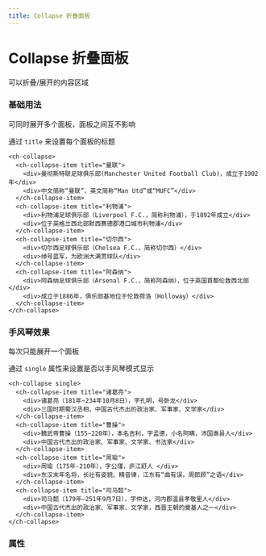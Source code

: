 ```yaml
---
title: Collapse 折叠面板
---
```


# Collapse 折叠面板

可以折叠/展开的内容区域

### 基础用法

可同时展开多个面板，面板之间互不影响

<CollapseDemo></CollapseDemo>

通过 `title` 来设置每个面板的标题

```vue
<ch-collapse>
  <ch-collapse-item title="曼联">
    <div>曼彻斯特联足球俱乐部(Manchester United Football Club)，成立于1902年</div>
    <div>中文简称“曼联”，英文简称“Man Utd”或“MUFC”</div>
  </ch-collapse-item>
  <ch-collapse-item title="利物浦">
    <div>利物浦足球俱乐部（Liverpool F.C.，简称利物浦），于1892年成立</div>
    <div>位于英格兰西北部默西赛德郡港口城市利物浦</div>
  </ch-collapse-item>
  <ch-collapse-item title="切尔西">
    <div>切尔西足球俱乐部（Chelsea F.C.，简称切尔西）</div>
    <div>绰号蓝军，为欧洲大满贯球队</div>
  </ch-collapse-item>
  <ch-collapse-item title="阿森纳">
    <div>阿森纳足球俱乐部（Arsenal F.C.，简称阿森纳），位于英国首都伦敦西北部</div>
    <div>成立于1886年，俱乐部基地位于伦敦荷洛（Holloway）</div>
  </ch-collapse-item>
</ch-collapse>
```

### 手风琴效果

每次只能展开一个面板

<CollapseSingle></CollapseSingle>

通过 `single` 属性来设置是否以手风琴模式显示

```vue
<ch-collapse single>
  <ch-collapse-item title="诸葛亮">
    <div>诸葛亮（181年~234年10月8日），字孔明，号卧龙</div>
    <div>三国时期蜀汉丞相，中国古代杰出的政治家、军事家、文学家</div>
  </ch-collapse-item>
  <ch-collapse-item title="曹操">
    <div>魏武帝曹操（155~220年），本名吉利，字孟德，小名阿瞒，沛国谯县人</div>
    <div>中国古代杰出的政治家、军事家、文学家、书法家</div>
  </ch-collapse-item>
  <ch-collapse-item title="周瑜">
    <div>周瑜（175年-210年），字公瑾，庐江舒人 </div>
    <div>东汉末年名将，长壮有姿貌、精音律，江东有“曲有误，周郎顾”之语</div>
  </ch-collapse-item>
  <ch-collapse-item title="司马懿">
    <div>司马懿（179年—251年9月7日），字仲达，河内郡温县孝敬里人</div>
    <div>中国古代杰出的政治家、军事家、文学家，西晋王朝的奠基人之一</div>
  </ch-collapse-item>
</ch-collapse>
```

### 属性

<CollapseAttributes></CollapseAttributes>